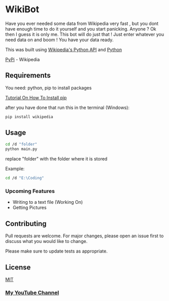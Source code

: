 # WikiBot

Have you ever needed some data from Wikipedia very fast , but you dont have enough time to do it yourself and you start panicking. Anyone ? Ok then I guess it is only me. 
This bot will do just that ! Just enter whatever you need data on and boom ! You have your data ready.


This was built using [Wikipedia's Python API](https://pypi.org/project/wikipedia/)  and [Python](https://en.wikipedia.org/wiki/Python_(programming_language))


[PyPi](https://pypi.org/project/wikipedia/) - Wikipedia

## Requirements

You need:
python, pip to install packages 


[Tutorial On How To Install pip ](https://pip.pypa.io/en/stable/installing/)


after you have done that run this in the terminal (Windows):
```python
pip install wikipedia
```


## Usage

```bash
cd /d "folder"
python main.py
```

replace "folder" with the folder where it is stored 


Example: 


```bash
cd /d "E:\Coding"
```



### Upcoming Features
- Writing to a text file (Working On)
- Getting Pictures

## Contributing
Pull requests are welcome. For major changes, please open an issue first to discuss what you would like to change.

Please make sure to update tests as appropriate.

## License
[MIT](https://github.com/fast-and-curious-1910/wiki-bot/blob/master/LICENSE)


### [My YouTube Channel](https://www.youtube.com/channel/UCdfaHl9USu-J-kp4Bj_7J2Q?sub_confirmation=1)

